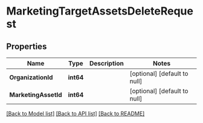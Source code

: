 # MarketingTargetAssetsDeleteRequest

## Properties
Name | Type | Description | Notes
------------ | ------------- | ------------- | -------------
**OrganizationId** | **int64** |  | [optional] [default to null]
**MarketingAssetId** | **int64** |  | [optional] [default to null]

[[Back to Model list]](../README.md#documentation-for-models) [[Back to API list]](../README.md#documentation-for-api-endpoints) [[Back to README]](../README.md)


